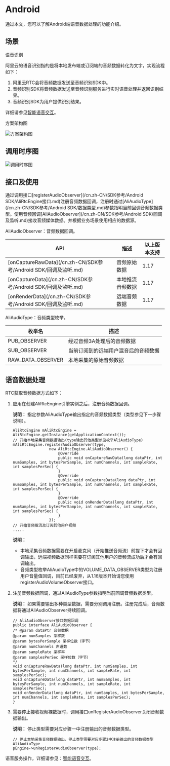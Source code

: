 # Android

通过本文，您可以了解Android端语音数据处理的功能介绍。

## 场景

语音识别

阿里云的语音识别指的是将本地发布端或订阅端的音频数据转化为文字，实现流程如下：

1.  阿里云RTC会将音频数据发送至音频识别SDK中。
2.  音频识别SDK将音频数据发送至音频识别服务进行实时语音处理并返回识别结果。
3.  音频识别SDK为用户提供识别结果。

详细请参见[智能语音交互](https://help.aliyun.com/document_detail/84428.html)。

方案架构图

![方案架构图](https://static-aliyun-doc.oss-cn-hangzhou.aliyuncs.com/assets/img/zh-CN/8159101061/p162782.png)

## 调用时序图

![调用时序图](https://static-aliyun-doc.oss-cn-hangzhou.aliyuncs.com/assets/img/zh-CN/8159101061/p162783.png)

## 接口及使用

通过调用接口[registerAudioObserver](/cn.zh-CN/SDK参考/Android SDK/AliRtcEngine接口.md)注册音频数据回调，注册时通过[AliAudioType](/cn.zh-CN/SDK参考/Android SDK/数据类型.md)参数指明当前回调音频数据类型。使用音频回调[AliAudioObserver](/cn.zh-CN/SDK参考/Android SDK/回调及监听.md)接收音频媒体数据。并根据业务场景使用相应的数据源。

AliAudioObserver：音频数据回调。

|API|描述|以上版本支持|
|---|--|------|
|[onCaptureRawData](/cn.zh-CN/SDK参考/Android SDK/回调及监听.md)|音频原始数据|1.17|
|[onCaptureData](/cn.zh-CN/SDK参考/Android SDK/回调及监听.md)|本地推流音频数据|1.17|
|[onRenderData](/cn.zh-CN/SDK参考/Android SDK/回调及监听.md)|远端音频数据|1.17|

AliAudioType：音频类型枚举。

|枚举名|描述|
|---|--|
|PUB\_OBSERVER|经过音频3A处理后的音频数据|
|SUB\_OBSERVER|当前订阅到的远端用户混音后的音频数据|
|RAW\_DATA\_OBSERVER|本地采集的原始音频数据|

## 语音数据处理

RTC获取音频数据方式如下：

1.  应用在创建AliRtcEngine引擎实例之后，注册音频数据回调。

    **说明：** 指定参数AliAudioType输出指定的音频数据类型（类型参见下一步骤说明）。

    ```
    AliRtcEngine mAliRtcEngine = AliRtcEngine.getInstance(getApplicationContext());    
    // 开始本地采集音频数据输出(type输出其他类型参见枚举AliAudioType)
    mAliRtcEngine.registerAudioObserver(type,
                    new AliRtcEngine.AliAudioObserver() {
                        @Override
                        public void onCaptureRawData(long dataPtr, int numSamples, int bytesPerSample, int numChannels, int sampleRate, int samplesPerSec) {
                        }
                        @Override
                        public void onCaptureData(long dataPtr, int numSamples, int bytesPerSample, int numChannels, int sampleRate, int samplesPerSec) {
                        }
                        @Override
                        public void onRenderData(long dataPtr, int numSamples, int bytesPerSample, int numChannels, int sampleRate, int samplesPerSec) {
                        }
                    });
    // 开始音频推流及订阅其他用户视频
    .....
    ```

    **说明：**

    -   本地采集音频数据需要在开启麦克风（开始推送音频流）前提下才会有回调输出，远端视频数据同样需要在订阅其他用户的音频流成功后才会有回调输出。
    -   音频类型枚举AliAudioType中的VOLUME\_DATA\_OBSERVER类型为注册用户音量值回调，目前已经废弃，从1.16版本开始请您使用registerAudioVolumeObserver接口。
2.  注册音频数据回调，通过AliAudioType参数指明当前回调音频数据类型。

    **说明：** 如果需要输出多种类型数据，需要分别调用注册。注册完成后，音频数据将通过AliAudioObserver持续回调。

    ```
    // AliAudioObserver接口数据回调 
    public interface AliAudioObserver { 
    /* @param dataPtr 音频数据 
    @param numSamples 采样数 
    @param bytesPerSample 采样位数（字节）
    @param numChannels 声道数 
    @param sampleRate 采样率 
    @param samplesPerSec 采样位数（字节）
    */
    void onCaptureRawData(long dataPtr, int numSamples, int bytesPerSample, int numChannels, int sampleRate, int samplesPerSec); 
    void onCaptureData(long dataPtr, int numSamples, int bytesPerSample, int numChannels, int sampleRate, int samplesPerSec); 
    void onRenderData(long dataPtr, int numSamples, int bytesPerSample, int numChannels, int sampleRate, int samplesPerSec); 
    }
    ```

3.  需要停止接收视频裸数据时，调用接口unRegisterAudioObserver关闭音频数据输出。

    **说明：** 停止类型需要对应步骤一中注册输出的音频数据类型。

    ```
    // 停止本地采集音频数据输出，停止类型需要对应步骤2中注册输出的音频数据类型AliAudioType
    pEngine->unRegisterAudioObserver(type);
    ```


语音服务操作，详细请参见：[智能语音交互](https://help.aliyun.com/document_detail/84428.html)。

